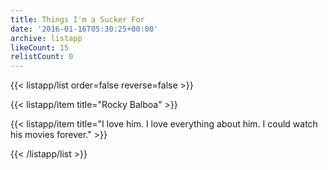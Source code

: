 ```yaml
---
title: Things I'm a Sucker For
date: '2016-01-16T05:30:25+00:00'
archive: listapp
likeCount: 15
relistCount: 0
---
```



{{< listapp/list order=false reverse=false >}}

   {{< listapp/item title="Rocky Balboa" >}}

   {{< listapp/item title="I love him. I love everything about him. I could watch his movies forever." >}}

{{< /listapp/list >}}
